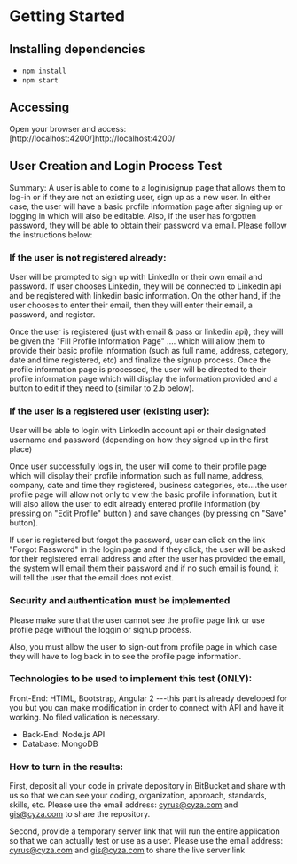 # Getting Started

## Installing dependencies
- `npm install`
- `npm start`

## Accessing
Open your browser and access: [http://localhost:4200/]http://localhost:4200/

## User Creation and Login Process Test
Summary:  A user is able to come to a login/signup page that allows them to log-in or if they are not an existing user, sign up as a new user. In either case, the user will have a basic profile information page after signing up or logging in which will also be editable. Also, if the user has forgotten password, they will be able to obtain their password via email. Please follow the instructions below:

### If the user is not registered already:

User will be prompted to sign up with LinkedIn or their own email and password. If user chooses Linkedin, they will be connected to LinkedIn api and be registered with linkedin basic information. On the other hand, if the user chooses to enter their email, then they will enter their email, a password, and register.

Once the user is registered (just with email & pass or linkedin api), they will be given the "Fill Profile Information Page" .... which will allow them to provide their basic profile information (such as full name, address, category, date and time registered, etc) and finalize the signup process. Once the profile information page is processed, the user will be directed to their profile information page which will display the information provided and a button to edit if they need to (similar to 2.b  below).

### If the user is a registered user (existing user):

User will be able to login with LinkedIn account api or their designated username and  password (depending on how they signed up in the first place)

Once user successfully logs in, the user will come to their profile page which will display their profile information such as full name, address, company, date and time they registered, business categories, etc....the user profile page will allow not only to view the basic profile information, but it will also allow the user to edit already entered profile information (by pressing on "Edit Profile" button ) and save changes (by pressing  on "Save" button).

If user is registered but forgot the password, user can click on the link "Forgot Password" in the login page and if they click, the user will be asked for their registered email address and after the user has provided the email, the system will email them their password and if no such email is found, it will tell the user that the email does not exist.

### Security and authentication must be implemented

Please make sure that the user cannot see the profile page link or use profile page without the loggin or signup process.

Also, you must allow the user to sign-out from profile page in which case they will have to log back in to see the profile page information.

### Technologies to be used to implement this test (ONLY):

Front-End: HTIML, Bootstrap, Angular 2   ---this part is already developed for you but you can make modification in order to connect with API and have it working. No filed validation is necessary.

- Back-End: Node.js API
- Database: MongoDB


### How to turn in the results:

First, deposit all your code in private depository in BitBucket and share with us so that we can see your coding, organization, approach, standards, skills, etc. Please use the email address: cyrus@cyza.com and  gis@cyza.com to share the repository.

Second, provide a temporary server link that will run the entire application so that we can actually test or use as a user. Please use the email address: cyrus@cyza.com and gis@cyza.com to share the live server link
